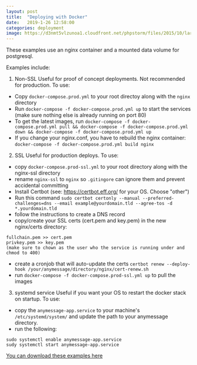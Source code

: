 ```yaml
---
layout: post
title:  "Deploying with Docker"
date:   2019-1-26 12:58:00
categories: deployment
image: https://d3nmt5vlzunoa1.cloudfront.net/phpstorm/files/2015/10/large_v-trans.png
---
```


These examples use an nginx container and a mounted data volume for postgresql.

Examples include:
1. Non-SSL
Useful for proof of concept deployments. Not recommended for production.
To use:
- Copy `docker-compose.prod.yml` to your root directoy along with the `nginx` directory
- Run `docker-compose -f docker-compose.prod.yml up` to start the services (make sure nothing else is already running on port 80)
- To get the latest images, run `docker-compose -f docker-compose.prod.yml pull && docker-compose -f docker-compose.prod.yml down && docker-compose -f docker-compose.prod.yml up`
- If you change your nginx.conf, you have to rebuild the nginx container: `docker-compose -f docker-compose.prod.yml build nginx`

2. SSL
Useful for production deploys. To use:
- copy `docker-compose.prod-ssl.yml` to your root directory along with the nginx-ssl directory
- rename `nginx-ssl` to `nginx` so `.gitingore` can ignore them and prevent accidental committing
- Install Certbot (see: https://certbot.eff.org/ for your OS. Choose "other")
- Run this command `sudo certbot certonly --manual --preferred-challenges=dns --email example@yourdomain.tld --agree-tos -d *.yourdomain.tld`
- follow the instructions to create a DNS record
- copy/create your SSL certs (cert.pem and key.pem) in the new nginx/certs directory:
```
fullchain.pem >> cert.pem
privkey.pem >> key.pem
(make sure to chown as the user who the service is running under and chmod to 400)
```
- create a cronjob that will auto-update the certs `certbot renew --deploy-hook /your/anymessage/directory/nginx/cert-renew.sh`
- run `docker-compose -f docker-compose.prod-ssl.yml up` to pull the images

3. systemd service
Useful if you want your OS to restart the docker stack on startup. To use:
- copy the `anymessage-app.service` to your machine's `/etc/systemd/system/` and update the path to your anymessage directory.
- run the following:
```
sudo systemctl enable anymessage-app.service
sudy systemctl start anymessage-app.service
```

[You can download these examples here](/deployment-examples/docker/)